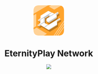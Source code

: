 <p align="center">
  <img width="100" src="https://raw.githubusercontent.com/EternityPlay/.github/main/profile/logo.png" />
</p>
<h1 align="center">EternityPlay Network</h1>

<p align="center">

   <a href="https://discord.eternityplay.net">
    <img src="https://img.shields.io/discord/977878632343150662?color=7489d5&logo=discord&logoColor=ffffff" />
   </a>

  <!--
  <img src="https://img.shields.io/static/v1?label=Status&message=Beta&color=green">
  -->
</p>
